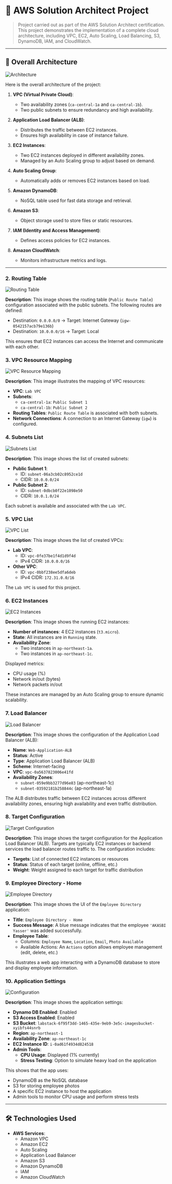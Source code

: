 # 🚀 AWS Solution Architect Project

> Project carried out as part of the AWS Solution Architect certification. This project demonstrates the implementation of a complete cloud architecture, including VPC, EC2, Auto Scaling, Load Balancing, S3, DynamoDB, IAM, and CloudWatch.

---

## 🧩 Overall Architecture

![Architecture](docs/architecture.PNG)

Here is the overall architecture of the project:

1. **VPC (Virtual Private Cloud)**:
   - Two availability zones (`ca-central-1a` and `ca-central-1b`).
   - Two public subnets to ensure redundancy and high availability.

2. **Application Load Balancer (ALB)**:
   - Distributes the traffic between EC2 instances.
   - Ensures high availability in case of instance failure.

3. **EC2 Instances**:
   - Two EC2 instances deployed in different availability zones.
   - Managed by an Auto Scaling group to adjust based on demand.

4. **Auto Scaling Group**:
   - Automatically adds or removes EC2 instances based on load.

5. **Amazon DynamoDB**:
   - NoSQL table used for fast data storage and retrieval.

6. **Amazon S3**:
   - Object storage used to store files or static resources.

7. **IAM (Identity and Access Management)**:
   - Defines access policies for EC2 instances.

8. **Amazon CloudWatch**:
   - Monitors infrastructure metrics and logs.

---

### 2. Routing Table

![Routing Table](docs/routeteabe.PNG)

**Description**: This image shows the routing table (`Public Route Table`) configuration associated with the public subnets. The following routes are defined:
- Destination: `0.0.0.0/0` → Target: Internet Gateway (`igw-0542157acb79e136b`)
- Destination: `10.0.0.0/16` → Target: Local

This ensures that EC2 instances can access the Internet and communicate with each other.

### 3. VPC Resource Mapping

![VPC Resource Mapping](docs/vpc-mapping.PNG)

**Description**: This image illustrates the mapping of VPC resources:
- **VPC**: `Lab VPC`
- **Subnets**:
  - `ca-central-1a`: `Public Subnet 1`
  - `ca-central-1b`: `Public Subnet 2`
- **Routing Tables**: `Public Route Table` is associated with both subnets.
- **Network Connections**: A connection to an Internet Gateway (`igw`) is configured.

### 4. Subnets List

![Subnets List](docs/subnets-list.PNG)

**Description**: This image shows the list of created subnets:
- **Public Subnet 1**:
  - ID: `subnet-06a3cb02c8952ce1d`
  - CIDR: `10.0.0.0/24`
- **Public Subnet 2**:
  - ID: `subnet-0dbcb0f22e1098e50`
  - CIDR: `10.0.1.0/24`

Each subnet is available and associated with the `Lab VPC`.

### 5. VPC List

![VPC List](docs/vpcs-list.PNG)

**Description**: This image shows the list of created VPCs:
- **Lab VPC**:
  - ID: `vpc-0fe37be1f4d1d9f4d`
  - IPv4 CIDR: `10.0.0.0/16`
- **Other VPC**:
  - ID: `vpc-0bbf238ee5dfa6deb`
  - IPv4 CIDR: `172.31.0.0/16`

The `Lab VPC` is used for this project.

### 6. EC2 Instances

![EC2 Instances](docs/ec2-instances.PNG)

**Description**: This image shows the running EC2 instances:
- **Number of instances**: 4 EC2 instances (`t3.micro`).
- **State**: All instances are in `Running` state.
- **Availability Zone**:
  - Two instances in `ap-northeast-1a`.
  - Two instances in `ap-northeast-1c`.

Displayed metrics:
- CPU usage (%)
- Network in/out (bytes)
- Network packets in/out

These instances are managed by an Auto Scaling group to ensure dynamic scalability.

### 7. Load Balancer

![Load Balancer](docs/load-balancer.PNG)

**Description**: This image shows the configuration of the Application Load Balancer (ALB):
- **Name**: `Web-Application-ALB`
- **Status**: Active
- **Type**: Application Load Balancer (ALB)
- **Scheme**: Internet-facing
- **VPC**: `vpc-0a5637823006e41fd`
- **Availability Zones**:
  - `subnet-059e9bb3277d96e83` (ap-northeast-1c)
  - `subnet-03592181b258844c` (ap-northeast-1a)

The ALB distributes traffic between EC2 instances across different availability zones, ensuring high availability and even traffic distribution.

### 8. Target Configuration

![Target Configuration](docs/targetcible.PNG)

**Description**: This image shows the target configuration for the Application Load Balancer (ALB). Targets are typically EC2 instances or backend services the load balancer routes traffic to. The configuration includes:
- **Targets**: List of connected EC2 instances or resources
- **Status**: Status of each target (online, offline, etc.)
- **Weight**: Weight assigned to each target for traffic distribution

### 9. Employee Directory - Home

![Employee Directory](docs/employee-directory.PNG)

**Description**: This image shows the UI of the `Employee Directory` application:
- **Title**: `Employee Directory - Home`
- **Success Message**: A blue message indicates that the employee `'AKASBI Yasser'` was added successfully.
- **Employee Table**:
  - Columns: `Employee Name`, `Location`, `Email`, `Photo Available`
  - Available Actions: An `Actions` option allows employee management (edit, delete, etc.)

This illustrates a web app interacting with a DynamoDB database to store and display employee information.

### 10. Application Settings

![Configuration](docs/app-settings.PNG)

**Description**: This image shows the application settings:
- **Dynamo DB Enabled**: Enabled
- **S3 Access Enabled**: Enabled
- **S3 Bucket**: `labstack-6f95f3dd-1465-435e-9eb9-3e5c-imagesbucket-xyibfs44snrb`
- **Region**: `ap-northeast-1`
- **Availability Zone**: `ap-northeast-1c`
- **EC2 Instance ID**: `i-0ad61f4934d824518`
- **Admin Tools**:
  - **CPU Usage**: Displayed (1% currently)
  - **Stress Testing**: Option to simulate heavy load on the application

This shows that the app uses:
- DynamoDB as the NoSQL database
- S3 for storing employee photos
- A specific EC2 instance to host the application
- Admin tools to monitor CPU usage and perform stress tests


---

## 🛠️ Technologies Used

- **AWS Services**:
  - Amazon VPC
  - Amazon EC2
  - Auto Scaling
  - Application Load Balancer
  - Amazon S3
  - Amazon DynamoDB
  - IAM
  - Amazon CloudWatch
